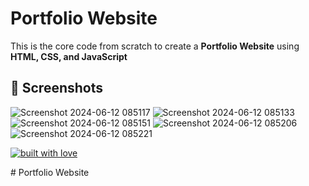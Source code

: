 # Portfolio Website
This is the core code from scratch to create a **Portfolio Website** using **HTML, CSS, and JavaScript**

## 📸 Screenshots


![Screenshot 2024-06-12 085117](https://github.com/adityarahul10/Codsoft-portfolio-website/assets/155125420/7fd826c5-cfd6-4991-9f24-f8bd687d4ad5)
![Screenshot 2024-06-12 085133](https://github.com/adityarahul10/Codsoft-portfolio-website/assets/155125420/5b0128c9-9a53-4bba-8b4b-c6634a2c711a)
![Screenshot 2024-06-12 085151](https://github.com/adityarahul10/Codsoft-portfolio-website/assets/155125420/a05b41ce-108d-4dc9-9afe-e383f430bbcb)
![Screenshot 2024-06-12 085206](https://github.com/adityarahul10/Codsoft-portfolio-website/assets/155125420/4fd273e8-5953-49dc-971b-27c4651f81a4)
![Screenshot 2024-06-12 085221](https://github.com/adityarahul10/Codsoft-portfolio-website/assets/155125420/dc981493-259c-475d-b364-38093bbb1389)



<p align="center">

[![built with love](https://forthebadge.com/images/badges/built-with-love.svg)](https://github.com/adityarahul10/Weather-App)

</p># Portfolio Website
